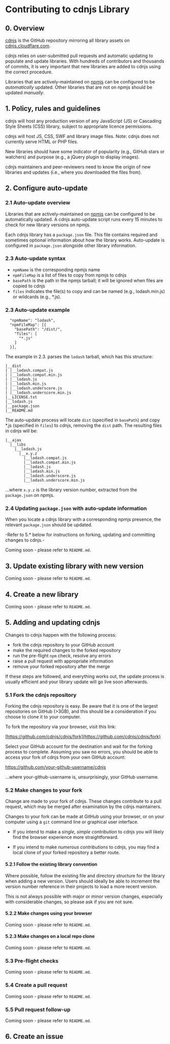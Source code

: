 # Contributing to cdnjs Library

## 0. Overview

[cdnjs](http://github.com/cdnjs/cdnjs) is the GitHub repository mirroring all library assets on [cdnjs.cloudflare.com](http://cdnjs.cloudflare.com).

cdnjs relies on user-submitted pull requests and automatic updating to populate and update libraries. With hundreds of contributors and thousands of commits, it is very important that new libraries are added to cdnjs using the correct procedure.

Libraries that are actively-maintained on [npmjs](http://npmjs.org) can be configured to be _automatically_ updated. Other libraries that are not on npmjs should be updated _manually_.

## 1. Policy, rules and guidelines

cdnjs will host any production version of any JavaScript (JS) or Cascading Style Sheets (CSS) library, subject to appropriate licence permissions.

cdnjs will host JS, CSS, SWF and library image files. Note: cdnjs does not currently serve HTML or PHP files.

New libraries should have some indicator of popularity (e.g., GitHub stars or watchers) and purpose (e.g., a jQuery plugin to display images).

cdnjs maintainers and peer-reviewers need to know the origin of new libraries and updates (i.e., where you downloaded the files from).

## 2. Configure auto-update

### 2.1 Auto-update overview

Libraries that are actively-maintained on [npmjs](http://npmjs.org) can be configured to be automatically updated. A cdnjs auto-update script runs every 15 minutes to check for new library versions on npmjs.

Each cdnjs library has a `package.json` file. This file contains required and sometimes optional information about how the library works. Auto-update is configured in `package.json` alongside other library information.

### 2.3 Auto-update syntax

* `npmName` is the corresponding npmjs name
* `npmFileMap` is a list of files to copy from npmjs to cdnjs
* `basePath` is the path in the npmjs tarball; it will be ignored when files are copied to cdnjs
* `files` indicates the file(s) to copy and can be named (e.g., lodash.min.js) or wildcards (e.g., *.js).

### 2.3 Auto-update example

```
  "npmName": "lodash",
  "npmFileMap": [{
    "basePath": "/dist/",
    "files": [
      "*.js"
    ]
  }],
```

The example in 2.3. parses the `lodash` tarball, which has this structure:

```
|__dist
| |__lodash.compat.js
| |__lodash.compat.min.js
| |__lodash.js
| |__lodash.min.js
| |__lodash.underscore.js
| |__lodash.underscore.min.js
|__LICENSE.txt
|__lodash.js
|__package.json
|__README.md
```

The auto-update process will locate `dist` (specified in `basePath`) and copy *.js (specified in `files`) to cdnjs, removing the `dist` path. The resulting files in cdnjs will be: 

```
|__ajax
  |__libs
    |__lodash.js
      |__x.y.z
        |__lodash.compat.js
        |__lodash.compat.min.js
        |__lodash.js
        |__lodash.min.js
        |__lodash.underscore.js
        |__lodash.underscore.min.js
```

&hellip;where `x.y.z` is the library version number, extracted from the `package.json` on npmjs.

### 2.4 Updating `package.json` with auto-update information

When you locate a cdnjs library with a corresponding npmjs presence, the relevant `package.json` should be updated.

-Refer to 5.* below for instructions on forking, updating and committing changes to cdnjs.-

Coming soon - please refer to `README.md`.

## 3. Update existing library with new version

Coming soon - please refer to `README.md`.

## 4. Create a new library

Coming soon - please refer to `README.md`.

## 5. Adding and updating cdnjs

Changes to cdnjs happen with the following process:

* fork the cdnjs repository to your GitHub account
* make the required changes to the forked repository
* run the pre-flight `npm` check, resolve any errors
* raise a pull request with appropriate information
* remove your forked repository after the merge

If these steps are followed, and everything works out, the update process is usually efficient and your library update will go live soon afterwards.

### 5.1 Fork the cdnjs repository

Forking the cdnjs repository is easy. Be aware that it is one of the largest repositories on GitHub (>3GB), and this should be a consideration if you choose to clone it to your computer.

To fork the repository via your browser, visit this link:

[https://github.com/cdnjs/cdnjs/fork](https://github.com/cdnjs/cdnjs/fork)

Select your GitHub account for the destination and wait for the forking process to complete. Assuming you saw no errors, you should be able to access your fork of cdnjs from your own GitHub account:

https://github.com/your-github-username/cdnjs

&hellip;where your-github-username is, unsurprisingly, your GitHub username.

### 5.2 Make changes to your fork

Change are made to your fork of cdnjs. These changes contribute to a pull request, which may be merged after examination by the cdnjs maintainers.

Changes to your fork can be made at GitHub using your browser, or on your computer using a `git` command line or graphical user interface.

* If you intend to make a _single, simple contribution_ to cdnjs you will likely find the browser experience more straightforward.

* If you intend to make _numerous contributions_ to cdnjs, you may find a local clone of your forked repository a better route.

#### 5.2.1 Follow the existing library convention

Where possible, follow the existing file and directory structure for the library when adding a new version. Users should ideally be able to increment the version number reference in their projects to load a more recent version.

This is not always possible with major or minor version changes, especially with considerable changes, so please ask if you are not sure.

#### 5.2.2 Make changes using your browser

Coming soon - please refer to `README.md`.

#### 5.2.3 Make changes on a local repo clone

Coming soon - please refer to `README.md`.

### 5.3 Pre-flight checks

Coming soon - please refer to `README.md`.

### 5.4 Create a pull request

Coming soon - please refer to `README.md`.

### 5.5 Pull request follow-up

Coming soon - please refer to `README.md`.

## 6. Create an issue